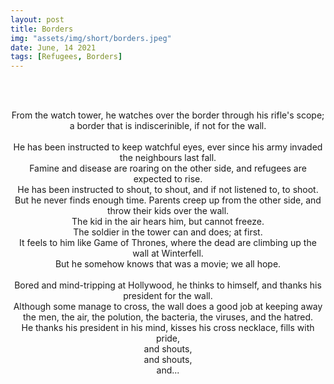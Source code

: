 ```yaml
---
layout: post
title: Borders
img: "assets/img/short/borders.jpeg"
date: June, 14 2021
tags: [Refugees, Borders]
---
```


<br><br>
<div align="center">

From the watch tower, he watches over the border through his rifle's scope; <br>
a border that is indiscerinible, if not for the wall. <br>   
He has been instructed to keep watchful eyes, ever since his army invaded the neighbours last fall. <br>
Famine and disease are roaring on the other side, and refugees are expected to rise. <br>
He has been instructed to shout, to shout, and if not listened to, to shoot.<br>
But he never finds enough time. Parents creep up from the other side, and throw their kids over the wall. <br>
The kid in the air hears him, but cannot freeze. <br>
The soldier in the tower can and does; at first. <br>
It feels to him like Game of Thrones, where the dead are climbing up the wall at Winterfell. <br>
But he somehow knows that was a movie; we all hope. <br>  
Bored and mind-tripping at Hollywood, he thinks to himself, and thanks his president for the wall. <br>
Although some manage to cross, the wall does a good job at keeping away the men, the air, the polution, the bacteria, the viruses, and the hatred. <br>
He thanks his president in his mind, kisses his cross necklace, fills with pride, <br> and shouts, <br> and shouts, <br> and...
  
</div>
<br><br>
<br><br>
<br><br>
<br><br>
<br><br>
<br><br>
